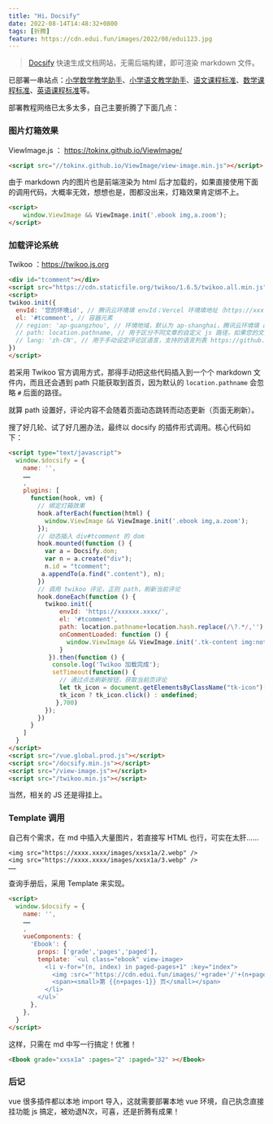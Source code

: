 ```yaml
---
title: "Hi，Docsify"
date: 2022-08-14T14:48:32+0800
tags: [折腾]
feature: https://cdn.edui.fun/images/2022/08/edui123.jpg
---
```


> [Docsify](https://docsify.js.org/#/zh-cn/) 快速生成文档网站，无需后端构建，即可渲染 markdown 文件。

已部署一串站点：[小学数学教学助手](https://edui123.com/ebook/xxsx/#/)、[小学语文教学助手](https://edui123.com/ebook/xxyw/#/)、[语文课程标准](https://edui123.com/ywkb/#/)、[数学课程标准](https://edui123.com/sxkb/#/)、[英语课程标准](https://edui123.com/yykb/#/)等。

<!--more-->

部署教程网络已太多太多，自己主要折腾了下面几点：

### 图片灯箱效果

ViewImage.js ： <https://tokinx.github.io/ViewImage/>

```html
<script src="//tokinx.github.io/ViewImage/view-image.min.js"></script>
```

由于 markdown 内的图片也是前端渲染为 html 后才加载的，如果直接使用下面的调用代码，大概率无效，想想也是，图都没出来，灯箱效果肯定绑不上。

```html
<script>
    window.ViewImage && ViewImage.init('.ebook img,a.zoom');
</script>
```

### 加载评论系统

Twikoo ：<https://twikoo.js.org>

```html
<div id="tcomment"></div>
<script src="https://cdn.staticfile.org/twikoo/1.6.5/twikoo.all.min.js"></script>
<script>
twikoo.init({
  envId: '您的环境id', // 腾讯云环境填 envId；Vercel 环境填地址（https://xxx.vercel.app）
  el: '#tcomment', // 容器元素
  // region: 'ap-guangzhou', // 环境地域，默认为 ap-shanghai，腾讯云环境填 ap-shanghai 或 ap-guangzhou；Vercel 环境不填
  // path: location.pathname, // 用于区分不同文章的自定义 js 路径，如果您的文章路径不是 location.pathname，需传此参数
  // lang: 'zh-CN', // 用于手动设定评论区语言，支持的语言列表 https://github.com/imaegoo/twikoo/blob/main/src/client/utils/i18n/index.js
})
</script>
```

若采用 Twikoo 官方调用方式，那得手动把这些代码插入到一个个 markdown 文件内，而且还会遇到 path 只能获取到首页，因为默认的 `location.pathname` 会忽略 `#` 后面的路径。

就算 path 设置好，评论内容不会随着页面动态跳转而动态更新（页面无刷新）。

搜了好几轮、试了好几圈办法，最终以 docsify 的插件形式调用。核心代码如下：

```html
<script type="text/javascript">
  window.$docsify = {
    name: '',
    ……
    ,
    plugins: [
      function(hook, vm) {
        // 绑定灯箱效果
        hook.afterEach(function(html) {
          window.ViewImage && ViewImage.init('.ebook img,a.zoom');
        });
        // 动态插入 div#tcomment 的 dom 
        hook.mounted(function () {
          var a = Docsify.dom;
          var n = a.create("div");
          n.id = "tcomment";
         a.appendTo(a.find(".content"), n);
        })
        // 调用 twikoo 评论，正则 path，刷新当前评论
        hook.doneEach(function () {
          twikoo.init({
              envId: 'https://xxxxxx.xxxx/',
              el: '#tcomment',
              path: location.pathname+location.hash.replace(/\?.*/,''),
              onCommentLoaded: function () {
                window.ViewImage && ViewImage.init('.tk-content img:not(.avatar,.tk-avatar-img,.tk-owo-emotion),.ebook img,a.zoom');
              }
           }).then(function () {
            console.log('Twikoo 加载完成');
            setTimeout(function() {
              // 通过点击刷新按钮，获取当前页评论
              let tk_icon = document.getElementsByClassName("tk-icon")[0];
              tk_icon ? tk_icon.click() : undefined;
             },700)
          });
        })
      }
    ]
  }
</script>
<script src="/vue.global.prod.js"></script>
<script src="/docsify.min.js"></script>
<script src="/view-image.js"></script>
<script src="/twikoo.min.js"></script>
```

当然，相关的 JS 还是得挂上。

### Template 调用

自己有个需求，在 md 中插入大量图片，若直接写 HTML 也行，可实在太肝……

```
<img src="https://xxxx.xxxx/images/xxsx1a/2.webp" />
<img src="https://xxxx.xxxx/images/xxsx1a/3.webp" />
……
```

查询手册后，采用 Template 来实现。

```html
<script>
  window.$docsify = {
    name: '',
    ……
    ,
    vueComponents: {
      'Ebook': {
        props: ['grade','pages','paged'],
        template: `<ul class="ebook" view-image>
          <li v-for="(n, index) in paged-pages+1" :key="index">
            <img :src="'https://cdn.edui.fun/images/'+grade+'/'+(n+pages-1)+'.webp'" >
            <span><small>第 {{n+pages-1}} 页</small></span>
          </li>
        </ul>`
      },
    },
  }
</script>
```

这样，只需在 md 中写一行搞定！优雅！

```html
<Ebook grade="xxsx1a" :pages="2" :paged="32" ></Ebook>
```

### 后记

vue 很多插件都以本地 import 导入，这就需要部署本地 vue 环境，自己执念直接挂功能 js 搞定，被劝退N次，可喜，还是折腾有成果！
